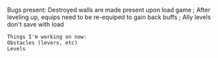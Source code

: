 Bugs present:
Destroyed walls are made present upon load game ; After leveling up, equips need to be re-equiped to gain back buffs ; Ally levels don't save with load
```
Things I'm working on now:
Obstacles (levers, etc)
Levels
